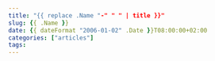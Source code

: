 ```yaml
---
title: "{{ replace .Name "-" " " | title }}"
slug: {{ .Name }}
date: {{ dateFormat "2006-01-02" .Date }}T08:00:00+02:00
categories: ["articles"]
tags:
---
```

